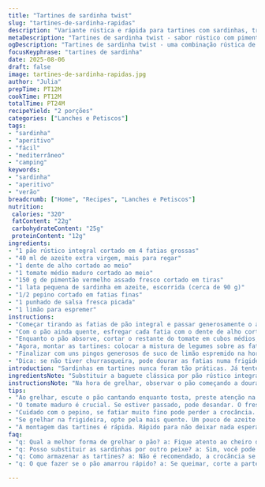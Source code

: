 ```yaml
---
title: "Tartines de sardinha twist"
slug: "tartines-de-sardinha-rapidas"
description: "Variante rústica e rápida para tartines com sardinhas, trocando a baguete por pão rústico integral e o poivron marinado por pimentão assado fresco. Inclui também fatias finas de pepino para um toque refrescante e salsa picada no lugar da cebolinha francesa. Ótima opção para camping, usando técnicas simples e tempos aproximados, com atenção aos sinais visuais da torra e fragrâncias do alho e tomate na grelha."
metaDescription: "Tartines de sardinha twist - sabor rústico com pimentão assado e pepino fresco. Uma receita prática e deliciosa para qualquer ocasião"
ogDescription: "Tartines de sardinha twist - uma combinação rústica de sabores frescos e intensos. Experimente essa receita fácil e prove o sabor do Mediterrâneo"
focusKeyphrase: "tartines de sardinha"
date: 2025-08-06
draft: false
image: tartines-de-sardinha-rapidas.jpg
author: "Julia"
prepTime: PT12M
cookTime: PT12M
totalTime: PT24M
recipeYield: "2 porções"
categories: ["Lanches e Petiscos"]
tags:
- "sardinha"
- "aperitivo"
- "fácil"
- "mediterrâneo"
- "camping"
keywords:
- "sardinha"
- "aperitivo"
- "verão"
breadcrumb: ["Home", "Recipes", "Lanches e Petiscos"]
nutrition: 
 calories: "320"
 fatContent: "22g"
 carbohydrateContent: "25g"
 proteinContent: "12g"
ingredients:
- "1 pão rústico integral cortado em 4 fatias grossas"
- "40 ml de azeite extra virgem, mais para regar"
- "1 dente de alho cortado ao meio"
- "1 tomate médio maduro cortado ao meio"
- "150 g de pimentão vermelho assado fresco cortado em tiras"
- "1 lata pequena de sardinha em azeite, escorrida (cerca de 90 g)"
- "1/2 pepino cortado em fatias finas"
- "1 punhado de salsa fresca picada"
- "1 limão para espremer"
instructions:
- "Começar tirando as fatias de pão integral e passar generosamente o azeite nos dois lados; a ideia é conseguir um dourado crocante, não queimar. Uso grelha sobre as brasas, virando rápido quando vejo que começa a chiar. Uns 4 minutos por lado é suficiente, até aparecer aquele cheirinho do azeite tostado e as bordas ficarem firmes sem endurecer demais."
- "Com o pão ainda quente, esfregar cada fatia com o dente de alho cortado, só o lado cortado. Isso deixa um sabor de fundo que some rápido se fizer antes de grelhar. Logo em seguida, esfregar uma metade do tomate bem madura e suculenta, espremendo levemente para liberar o sumo direto no pão; isso hidrata a crosta criando equilíbrio entre crocância e umidade."
- "Enquanto o pão absorve, cortar o restante do tomate em cubos médios, temperar com um pouco de sal grosso e pimenta do reino moída na hora. Misturar com o pimentão assado e o pepino fatiado, a combinação do pimentão fresco assado com a crocância do pepino traz frescor e contraste de textura. A salsa vai por último, para manter o frescor e aroma vibrante."
- "Agora, montar as tartines: colocar a mistura de legumes sobre as fatias, cobrir com as sardinhas escorridas, tomando cuidado para não despedaçar tanto, quero pedaços inteiros para sentir a textura e sabor do peixe firmes. Na sequência, adicionar umas rodelas finas de cebola roxa se quiser variar ou, no meu caso, substituo pela cebola branca fininha para suavizar o impacto."
- "Finalizar com uns pingos generosos de suco de limão espremido na hora e regar com um fiozinho a mais de azeite, quase que para ressaltar o brilho e a rusticidade do prato. Servir imediatamente. Se o pão perder a crocância, perde a graça."
- "Dica: se não tiver churrasqueira, pode dourar as fatias numa frigideira bem quente com um pouco mais de azeite, até formar aquela crostinha dourada. O segredo está no equilíbrio de texturas e na manipulação dos ingredientes para preservar aroma e sabores vivos, evitando que o alho e o tomate amoleçam demais o pão antes do consumo."
introduction: "Sardinhas em tartines nunca foram tão práticas. Já tentei várias formas, do pão branco ao integral, usando poivrons em conserva e pimentões frescos – cada um traz seu jeito. Aprendi que o segredo maior está no cuidado com a grelha, aquela hora mágica em que o pão começa a cantar e o aroma do alho quente sobe, a gente sabe que é hora de esfregar o tomate antes da umidade invadir. O pimentão assado fresco entra pra deixar tudo menos pesado, e a salsa no fim amplia os sabores com frescor inesperado. Não tem frescura, só técnica de quem já foi queimando o pão umas boas vezes e hoje sabe hora exata de parar. Na brasa, na chapa, no camping ou na bancada da cozinha, funciona. Experimente trocar a cebolinha por cebola roxa, ou acrescentar umas raspas de limão siciliano, muda o jogo."
ingredientsNote: "Substituir a baguete clássica por pão rústico integral traz fibras e mais aroma. O pimentão marinado pode ser substituído por pimentão fresco assado em casa, só levar direto ao fogo até a pele queimar e soltar, depois tirar a casca – aroma intenso, nada enlatado. Sardinhas em azeite de oliva podem ser trocadas por atum em conserva, dependendo do que encontrar. Pepino acrescenta crocância refrescante, sempre bom luzir em dias quentes. O alho precisa ser fresco, o velho amarrado perde o sabor, e o tomate maduro tem que estar no ponto certo, passado não serve – vai virar mingau e perder a textura. Se faltar limão, vinagre balsâmico pode funcionar para acidez, mas altera o perfil do sabor; uso só em último caso."
instructionsNote: "Na hora de grelhar, observar o pão começando a dourar na borda é o sinal que o calor está no ponto. Virar rápido porque o pão pode queimar fácil se deixar demais. Esfregar o alho e o tomate imediatamente após a grelha mantém o calor e permite que o pão absorva melhor sabores; esquecer essa parte e o pão fica seco e sem graça. Montar as tartines rapidamente, sabendo que o pão pode umedecer demais se ficar esperando – a crocância é fundamental. O suco de limão é para equilibrar com a gordura do azeite e sardinha, basta um fio para despertar os sabores. Repetindo, não deixar a tartine pronta esperando; consuma no momento ou a experiência muda. Se fizer camping, usar galhos limpos e firmes ajuda a controlar melhor a torra do pão – já queimei em vários lugares por falta desse cuidado."
tips:
- "Ao grelhar, escute o pão cantando enquanto tosta, preste atenção na crocância. Um bom fundo dourado é sinal de que está no ponto. Não deixe queimar, cuide do tempo. Virar rápido é chave, não é só estética. O cheiro do alho quente te guia."
- "O tomate maduro é crucial. Se estiver passado, pode desandar. O frescor do tomate vai equilibrar com o azeite. Use um bom azeite, diferença é gritante. E se não encontra limão, tente um vinagre balsâmico, mas cuidado, muda o perfil de sabor."
- "Cuidado com o pepino, se fatiar muito fino pode perder a crocância. A textura é importantíssima aqui. Tente não deixar a mistura de legumes esperando montada por muito tempo. O pão vai umedecer e perder a graça, perder o crocante é um erro."
- "Se grelhar na frigideira, opte pela mais quente. Um pouco de azeite adiciona sabor e forma a crosta dourada. Se não tiver churrasqueira, ainda assim é possível alcançar o mesmo resultado. É tudo sobre técnica e atenção. O cheiro é seu guia."
- "A montagem das tartines é rápida. Rápido para não deixar nada esperar. Esprema o limão na hora e não esqueça da regada a mais de azeite. O visual, o brilho da preparação na mesa faz a diferença. Olhar para esse prato é apetitoso."
faq:
- "q: Qual a melhor forma de grelhar o pão? a: Fique atento ao cheiro do alho e do pão. Se sentir a crocância nas bordas, é hora de virar. 4 minutos de cada lado."
- "q: Posso substituir as sardinhas por outro peixe? a: Sim, você pode usar atum em conserva ou até peito de frango desfiado. O sabor vai mudar, mas a textura ainda vai ser boa."
- "q: Como armazenar as tartines? a: Não é recomendado, a crocância se perde. Se sobrar, guarde os ingredientes separados. Montar na hora é o segredo da frescura."
- "q: O que fazer se o pão amarrou rápido? a: Se queimar, corte a parte que aguenta. Em uma próxima vez, ajuste a temperatura. E sempre fique de olho nos sinais, não deixe o pão sozinho."

---
```

